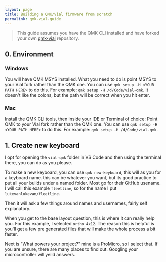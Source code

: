 ```yaml
---
layout: page
title: Building a QMK/Vial firmware from scratch
permalink: qmk-vial-guide
---
```


> This guide assumes you have the QMK CLI installed and have forked your own [qmk-vial](https://github.com/vial-kb/vial-qmk) repository.

## 0. Environment

### Windows
You will have QMK MSYS installed. What you need to do is point MSYS to your Vial fork rather than the QMK one. You can use `qmk setup -H <YOUR PATH HERE>` to do this. For example: `qmk setup -H /d/Code/vial-qmk`. It doesn't like the colons, but the path will be correct when you hit enter.

### Mac

Install the QMK CLI tools, then inside your IDE or Terminal of choice: Point QMK to your Vial fork rather than the QMK one. You can use `qmk setup -H <YOUR PATH HERE>` to do this. For example: `qmk setup -H /d/Code/vial-qmk`.

## 1. Create new keyboard

I opt for opening the `vial-qmk` folder in VS Code and then using the terminal there, you can do as you please.

To make a new keyboard, you can use `qmk new-keyboard`, this will as you for a keyboard name. this can be whatever you want, but its good practice to put all your builds under a named folder. Most go for their GitHub usename. I will call this example `fleetline`, so for the name I put `lukevanlukevan/fleetline`.

Then it will ask a few things around names and usernames, fairly self explanatory.

When you get to the base layout question, this is where it can really help you. For this example, I selected `ortho_4x12`. The reason this is helpful is you'll get a few pre generated files that will make the whole process a bit faster.

Next is "What powers your project?" mine is a ProMicro, so I select that. If you are unsure, there are many places to find out. Googling your microcontroller will yeild answers.

